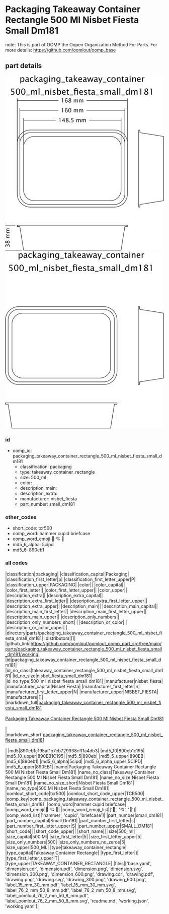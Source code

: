 # Packaging Takeaway Container Rectangle 500 Ml Nisbet Fiesta Small Dm181  

note: This is part of OOMP the Oopen Organization Method For Parts. For more details: https://github.com/oomlout/oomp_base

##  part details

[![](dimension_600.png)](dimension.png)
[![](drawing_600.png)](drawing.png)




### id
* oomp_id: packaging_takeaway_container_rectangle_500_ml_nisbet_fiesta_small_dm181
  * classification: packaging
  * type: takeaway_container_rectangle
  * size: 500_ml
  * color: 
  * description_main: 
  * description_extra: 
  * manufacturer: nisbet_fiesta
  * part_number: small_dm181

### other_codes
* short_code: tcr500
* oomp_word: hammer cupid briefcase
* oomp_word_emoji :hammer: :cupid: :briefcase:
* md5_6_alpha: 5cipd
* md5_6: 890eb1

### all codes 
|classification|packaging|
|classification_capital|Packaging|
|classification_first_letter|p|
|classification_first_letter_upper|P|
|classification_upper|PACKAGING|
|color||
|color_capital||
|color_first_letter||
|color_first_letter_upper||
|color_upper||
|description_extra||
|description_extra_capital||
|description_extra_first_letter||
|description_extra_first_letter_upper||
|description_extra_upper||
|description_main||
|description_main_capital||
|description_main_first_letter||
|description_main_first_letter_upper||
|description_main_upper||
|description_only_numbers||
|description_only_numbers_short| |
|description_or_color| |
|description_or_color_upper| |
|directory|parts/packaging_takeaway_container_rectangle_500_ml_nisbet_fiesta_small_dm181|
|distributors|[]|
|github_link|https://github.com/oomlout/oomlout_oomp_part_src/tree/main/parts/packaging_takeaway_container_rectangle_500_ml_nisbet_fiesta_small_dm181/working|
|id|packaging_takeaway_container_rectangle_500_ml_nisbet_fiesta_small_dm181|
|id_no_class|takeaway_container_rectangle_500_ml_nisbet_fiesta_small_dm181|
|id_no_size|nisbet_fiesta_small_dm181|
|id_no_type|500_ml_nisbet_fiesta_small_dm181|
|manufacturer|nisbet_fiesta|
|manufacturer_capital|Nisbet Fiesta|
|manufacturer_first_letter|n|
|manufacturer_first_letter_upper|N|
|manufacturer_upper|NISBET_FIESTA|
|manufacturers|[]|
|markdown_full|[packaging_takeaway_container_rectangle_500_ml_nisbet_fiesta_small_dm181](https://github.com/oomlout/oomlout_oomp_part_src/tree/main/parts/packaging_takeaway_container_rectangle_500_ml_nisbet_fiesta_small_dm181/working)<br>[](https://github.com/oomlout/oomlout_oomp_part_src/tree/main/parts/packaging_takeaway_container_rectangle_500_ml_nisbet_fiesta_small_dm181/working)<br>[Packaging Takeaway Container Rectangle 500 Ml Nisbet Fiesta Small Dm181](https://github.com/oomlout/oomlout_oomp_part_src/tree/main/parts/packaging_takeaway_container_rectangle_500_ml_nisbet_fiesta_small_dm181/working)<br><br>|
|markdown_short|[packaging_takeaway_container_rectangle_500_ml_nisbet_fiesta_small_dm181](https://github.com/oomlout/oomlout_oomp_part_src/tree/main/parts/packaging_takeaway_container_rectangle_500_ml_nisbet_fiesta_small_dm181/working)<br><br>|
|md5|890eb1c195af1b7cb729938cff1a4db3|
|md5_10|890eb1c195|
|md5_10_upper|890EB1C195|
|md5_5|890eb|
|md5_5_upper|890EB|
|md5_6|890eb1|
|md5_6_alpha|5cipd|
|md5_6_alpha_upper|5CIPD|
|md5_6_upper|890EB1|
|name|Packaging Takeaway Container Rectangle 500 Ml Nisbet Fiesta Small Dm181|
|name_no_class|Takeaway Container Rectangle 500 Ml Nisbet Fiesta Small Dm181|
|name_no_size|Nisbet Fiesta Small Dm181|
|name_no_size_short|Nisbet Fiesta Small Dm181|
|name_no_type|500 Ml Nisbet Fiesta Small Dm181|
|oomlout_short_code|tcr500|
|oomlout_short_code_upper|TCR500|
|oomp_key|oomp_packaging_takeaway_container_rectangle_500_ml_nisbet_fiesta_small_dm181|
|oomp_word|hammer cupid briefcase|
|oomp_word_emoji|:hammer: :cupid: :briefcase:|
|oomp_word_emoji_list|[':hammer:', ':cupid:', ':briefcase:']|
|oomp_word_list|['hammer', 'cupid', 'briefcase']|
|part_number|small_dm181|
|part_number_capital|Small Dm181|
|part_number_first_letter|s|
|part_number_first_letter_upper|S|
|part_number_upper|SMALL_DM181|
|short_code||
|short_code_upper||
|short_name||
|size|500_ml|
|size_capital|500 Ml|
|size_first_letter|5|
|size_first_letter_upper|5|
|size_only_numbers|500|
|size_only_numbers_no_zeros|5|
|size_upper|500_ML|
|type|takeaway_container_rectangle|
|type_capital|Takeaway Container Rectangle|
|type_first_letter|t|
|type_first_letter_upper|T|
|type_upper|TAKEAWAY_CONTAINER_RECTANGLE|
|files|['base.yaml', 'dimension.cdr', 'dimension.pdf', 'dimension.png', 'dimension.svg', 'dimension_300.png', 'dimension_600.png', 'drawing.cdr', 'drawing.pdf', 'drawing.png', 'drawing.svg', 'drawing_300.png', 'drawing_600.png', 'label_15_mm_30_mm.pdf', 'label_15_mm_30_mm.svg', 'label_76_2_mm_50_8_mm.pdf', 'label_76_2_mm_50_8_mm.svg', 'label_oomlout_76_2_mm_50_8_mm.pdf', 'label_oomlout_76_2_mm_50_8_mm.svg', 'readme.md', 'working.json', 'working.yaml']|
